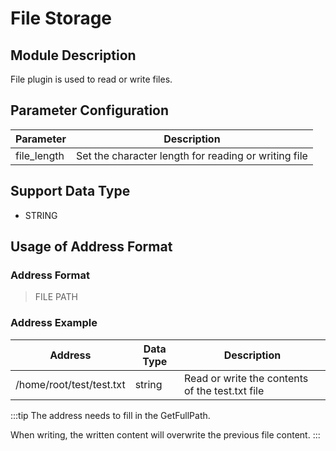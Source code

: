 # File Storage

## Module Description

File plugin is used to read or write files.

## Parameter Configuration

| Parameter   | Description                                           |
| ----------- | ----------------------------------------------------- |
| file_length | Set the character length for reading or writing file |

## Support Data Type

* STRING

## Usage of Address Format

### Address Format

> FILE PATH</span>

### Address Example

| Address                  | Data Type | Description              |
| ------------------------ | --------- | ----------------------------------------------- |
| /home/root/test/test.txt | string    | Read or write the contents of the test.txt file |

:::tip
The address needs to fill in the GetFullPath.

When writing, the written content will overwrite the previous file content.
:::
